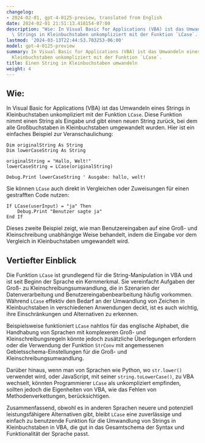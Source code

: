 ```yaml
---
changelog:
- 2024-02-01, gpt-4-0125-preview, translated from English
date: 2024-02-01 21:51:13.418154-07:00
description: "Wie: In Visual Basic for Applications (VBA) ist das Umwandeln eines\
  \ Strings in Kleinbuchstaben unkompliziert mit der Funktion `LCase`. Diese Funktion\u2026"
lastmod: '2024-03-13T22:44:53.703253-06:00'
model: gpt-4-0125-preview
summary: In Visual Basic for Applications (VBA) ist das Umwandeln eines Strings in
  Kleinbuchstaben unkompliziert mit der Funktion `LCase`.
title: Einen String in Kleinbuchstaben umwandeln
weight: 4
---
```


## Wie:
In Visual Basic for Applications (VBA) ist das Umwandeln eines Strings in Kleinbuchstaben unkompliziert mit der Funktion `LCase`. Diese Funktion nimmt einen String als Eingabe und gibt einen neuen String zurück, bei dem alle Großbuchstaben in Kleinbuchstaben umgewandelt wurden. Hier ist ein einfaches Beispiel zur Veranschaulichung:

```basic
Dim originalString As String
Dim lowerCaseString As String

originalString = "Hallo, Welt!"
lowerCaseString = LCase(originalString)

Debug.Print lowerCaseString ' Ausgabe: hallo, welt!
```

Sie können `LCase` auch direkt in Vergleichen oder Zuweisungen für einen gestrafften Code nutzen:

```basic
If LCase(userInput) = "ja" Then
    Debug.Print "Benutzer sagte ja"
End If
```

Dieses zweite Beispiel zeigt, wie man Benutzereingaben auf eine Groß- und Kleinschreibung unabhängige Weise behandelt, indem die Eingabe vor dem Vergleich in Kleinbuchstaben umgewandelt wird.

## Vertiefter Einblick
Die Funktion `LCase` ist grundlegend für die String-Manipulation in VBA und ist seit Beginn der Sprache ein Kernmerkmal. Sie vereinfacht Aufgaben der Groß- zu Kleinschreibungsumwandlung, die in Szenarien der Datenverarbeitung und Benutzereingabenbearbeitung häufig vorkommen. Während `LCase` effektiv den Bedarf an der Umwandlung von Zeichen in Kleinbuchstaben in verschiedenen Anwendungen deckt, ist es auch wichtig, ihre Einschränkungen und Alternativen zu erkennen.

Beispielsweise funktioniert `LCase` nahtlos für das englische Alphabet, die Handhabung von Sprachen mit komplexeren Groß- und Kleinschreibungsregeln könnte jedoch zusätzliche Überlegungen erfordern oder die Verwendung der Funktion `StrConv` mit angemessenen Gebietsschema-Einstellungen für die Groß- und Kleinschreibungsumwandlung.

Darüber hinaus, wenn man von Sprachen wie Python, wo `str.lower()` verwendet wird, oder JavaScript, mit seiner `string.toLowerCase()`, zu VBA wechselt, könnten Programmierer `LCase` als unkompliziert empfinden, sollten jedoch die Eigenheiten von VBA, wie das Fehlen von Methodenverkettungen, berücksichtigen.

Zusammenfassend, obwohl es in anderen Sprachen neuere und potenziell leistungsfähigere Alternativen gibt, bleibt `LCase` eine zuverlässige und einfach zu benutzende Funktion für die Umwandlung von Strings in Kleinbuchstaben in VBA, die gut in das Gesamtschema der Syntax und Funktionalität der Sprache passt.
